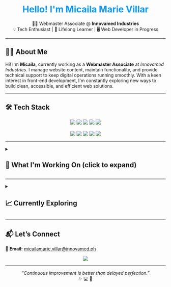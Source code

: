 <h1 align="center" style="color:#0099FF;">Hello! I'm Micaila Marie Villar</h1>
<p align="center">
  👩‍💻 Webmaster Associate @ <b>Innovamed Industries</b>  
  <br>💡 Tech Enthusiast | 🌱 Lifelong Learner | 🖥 Web Developer in Progress
</p>

<hr>

<h2>👩‍💻 About Me</h2>

<p>
Hi! I'm <b>Micaila</b>, currently working as a <b>Webmaster Associate</b> at <i>Innovamed Industries</i>.  
I manage website content, maintain functionality, and provide technical support to keep digital operations running smoothly.  
With a keen interest in front-end development, I'm constantly exploring new ways to build clean, accessible, and efficient web solutions.
</p>

---

<h2>🛠️ Tech Stack </h2>

<p align="center">
  <img src="https://img.shields.io/badge/Java-ED8B00?style=for-the-badge&logo=openjdk&logoColor=white" />
  <img src="https://img.shields.io/badge/Python-3776AB?style=for-the-badge&logo=python&logoColor=white" />
  <img src="https://img.shields.io/badge/HTML5-E34F26?style=for-the-badge&logo=html5&logoColor=white" />
  <img src="https://img.shields.io/badge/CSS3-1572B6?style=for-the-badge&logo=css3&logoColor=white" />
  <img src="https://img.shields.io/badge/JavaScript-F7DF1E?style=for-the-badge&logo=javascript&logoColor=black" />
  <br><br>
  <img src="https://img.shields.io/badge/MySQL-005C84?style=for-the-badge&logo=mysql&logoColor=white" />
  <img src="https://img.shields.io/badge/Git-F05032?style=for-the-badge&logo=git&logoColor=white" />
  <img src="https://img.shields.io/badge/GitHub-181717?style=for-the-badge&logo=github&logoColor=white" />
  <img src="https://img.shields.io/badge/VS%20Code-007ACC?style=for-the-badge&logo=visual-studio-code&logoColor=white" />
  <img src="https://img.shields.io/badge/Canva-00C4CC?style=for-the-badge&logo=canva&logoColor=white" />
</p>

---

<details>
<summary><h2>🚀 What I'm Working On (click to expand)</h2></summary>
<br>
<ul>
  <li>🖥️ Maintaining and updating the Innovamed website</li>
  <li>🛠️ Providing tech support for internal teams</li>
  <li>🤝 Enhancing collaboration and communication processes</li>
</ul>
</details>

---

<details>
<summary><h2>📈 Currently Exploring</h2></summary>
<br>
<ul>
  <li>🔗 API integration</li>
  <li>⚛️ React (soon!)</li>
  <li>🛒 WooCommerce</li>
  <li>📋 Task management tools (Jira)</li>
</ul>
</details>

---

<h2>📬 Let’s Connect</h2>

<p>
📧 <strong>Email:</strong> <a href="mailto:micailamarie.villar@innovamed.ph">micailamarie.villar@innovamed.ph</a>  
</p>

<p align="center">
  <img src="https://readme-typing-svg.demolab.com?font=Fira+Code&duration=3000&pause=1000&color=00C4FF&center=true&width=500&lines=Let's+build+great+things+together!;Always+learning+and+growing.;Coding+with+purpose+and+passion.">
</p>

<hr>

<p align="center">
  <i>“Continuous improvement is better than delayed perfection.”</i>  
  <br>✨ 💻 🚀
</p>
